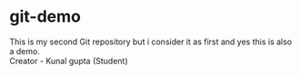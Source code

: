 # git-demo

This is my second Git repository but i consider it as first and yes this is also a demo.
<br>
Creator - Kunal gupta (Student)
